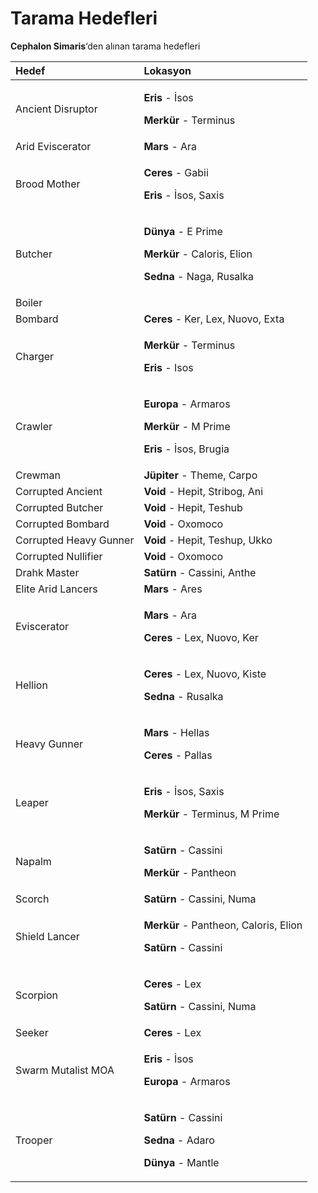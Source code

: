 # Tarama Hedefleri

**Cephalon Simaris**‘den alınan tarama hedefleri

<table>
  <thead>
    <tr>
      <th style="text-align:left">Hedef</th>
      <th style="text-align:left">Lokasyon</th>
    </tr>
  </thead>
  <tbody>
    <tr>
      <td style="text-align:left">Ancient Disruptor</td>
      <td style="text-align:left">
        <p><b>Eris</b> - &#x130;sos</p>
        <p><b>Merk&#xFC;r</b> - Terminus</p>
      </td>
    </tr>
    <tr>
      <td style="text-align:left">Arid Eviscerator</td>
      <td style="text-align:left"><b>Mars</b> - Ara</td>
    </tr>
    <tr>
      <td style="text-align:left">Brood Mother</td>
      <td style="text-align:left">
        <p><b>Ceres</b> - Gabii</p>
        <p><b>Eris</b> - &#x130;sos, Saxis</p>
      </td>
    </tr>
    <tr>
      <td style="text-align:left">Butcher</td>
      <td style="text-align:left">
        <p><b>D&#xFC;nya</b> - E Prime</p>
        <p><b>Merk&#xFC;r</b> - Caloris, Elion</p>
        <p><b>Sedna</b> - Naga, Rusalka</p>
      </td>
    </tr>
    <tr>
      <td style="text-align:left">Boiler</td>
      <td style="text-align:left"></td>
    </tr>
    <tr>
      <td style="text-align:left">Bombard</td>
      <td style="text-align:left"><b>Ceres</b> - Ker, Lex, Nuovo, Exta</td>
    </tr>
    <tr>
      <td style="text-align:left">Charger</td>
      <td style="text-align:left">
        <p><b>Merk&#xFC;r</b> - Terminus</p>
        <p><b>Eris</b> - Isos</p>
      </td>
    </tr>
    <tr>
      <td style="text-align:left">Crawler</td>
      <td style="text-align:left">
        <p><b>Europa</b> - Armaros</p>
        <p><b>Merk&#xFC;r</b> - M Prime</p>
        <p><b>Eris</b> - &#x130;sos, Brugia</p>
      </td>
    </tr>
    <tr>
      <td style="text-align:left">Crewman</td>
      <td style="text-align:left"><b>J&#xFC;piter</b> - Theme, Carpo</td>
    </tr>
    <tr>
      <td style="text-align:left">Corrupted Ancient</td>
      <td style="text-align:left"><b>Void</b> - Hepit, Stribog, Ani</td>
    </tr>
    <tr>
      <td style="text-align:left">Corrupted Butcher</td>
      <td style="text-align:left"><b>Void</b> - Hepit, Teshub</td>
    </tr>
    <tr>
      <td style="text-align:left">Corrupted Bombard</td>
      <td style="text-align:left"><b>Void</b> - Oxomoco</td>
    </tr>
    <tr>
      <td style="text-align:left">Corrupted Heavy Gunner</td>
      <td style="text-align:left"><b>Void</b> - Hepit, Teshup, Ukko</td>
    </tr>
    <tr>
      <td style="text-align:left">Corrupted Nullifier</td>
      <td style="text-align:left"><b>Void</b> - Oxomoco</td>
    </tr>
    <tr>
      <td style="text-align:left">Drahk Master</td>
      <td style="text-align:left"><b>Sat&#xFC;rn</b> - Cassini, Anthe</td>
    </tr>
    <tr>
      <td style="text-align:left">Elite Arid Lancers</td>
      <td style="text-align:left"><b>Mars</b> - Ares</td>
    </tr>
    <tr>
      <td style="text-align:left">Eviscerator</td>
      <td style="text-align:left">
        <p><b>Mars</b> - Ara</p>
        <p><b>Ceres</b> - Lex, Nuovo, Ker</p>
      </td>
    </tr>
    <tr>
      <td style="text-align:left">Hellion</td>
      <td style="text-align:left">
        <p><b>Ceres</b> - Lex, Nuovo, Kiste</p>
        <p><b>Sedna</b> - Rusalka</p>
      </td>
    </tr>
    <tr>
      <td style="text-align:left">Heavy Gunner</td>
      <td style="text-align:left">
        <p><b>Mars</b> - Hellas</p>
        <p><b>Ceres</b> - Pallas</p>
      </td>
    </tr>
    <tr>
      <td style="text-align:left">Leaper</td>
      <td style="text-align:left">
        <p><b>Eris</b> - &#x130;sos, Saxis</p>
        <p><b>Merk&#xFC;r</b> - Terminus, M Prime</p>
      </td>
    </tr>
    <tr>
      <td style="text-align:left">Napalm</td>
      <td style="text-align:left">
        <p><b>Sat&#xFC;rn</b> - Cassini</p>
        <p><b>Merk&#xFC;r</b> - Pantheon</p>
      </td>
    </tr>
    <tr>
      <td style="text-align:left">Scorch</td>
      <td style="text-align:left"><b>Sat&#xFC;rn</b> - Cassini, Numa</td>
    </tr>
    <tr>
      <td style="text-align:left">Shield Lancer</td>
      <td style="text-align:left">
        <p><b>Merk&#xFC;r</b> - Pantheon, Caloris, Elion</p>
        <p><b>Sat&#xFC;rn</b> - Cassini</p>
      </td>
    </tr>
    <tr>
      <td style="text-align:left">Scorpion</td>
      <td style="text-align:left">
        <p><b>Ceres</b> - Lex</p>
        <p><b>Sat&#xFC;rn</b> - Cassini, Numa</p>
      </td>
    </tr>
    <tr>
      <td style="text-align:left">Seeker</td>
      <td style="text-align:left"><b>Ceres</b> - Lex</td>
    </tr>
    <tr>
      <td style="text-align:left">Swarm Mutalist MOA</td>
      <td style="text-align:left">
        <p><b>Eris</b> - &#x130;sos</p>
        <p><b>Europa</b> - Armaros</p>
      </td>
    </tr>
    <tr>
      <td style="text-align:left">Trooper</td>
      <td style="text-align:left">
        <p><b>Sat&#xFC;rn</b> - Cassini</p>
        <p><b>Sedna</b> - Adaro</p>
        <p><b>D&#xFC;nya</b> - Mantle</p>
      </td>
    </tr>
  </tbody>
</table>

